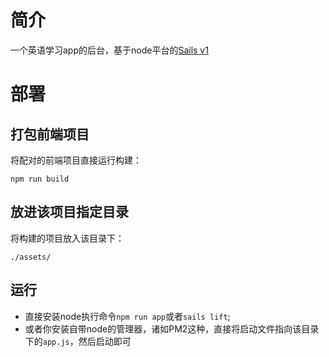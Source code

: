 # 简介
一个英语学习app的后台，基于node平台的[Sails v1](https://sailsjs.com)

# 部署
## 打包前端项目
将配对的前端项目直接运行构建：
```
npm run build
```

## 放进该项目指定目录
将构建的项目放入该目录下：
```
./assets/
```

## 运行
+ 直接安装node执行命令`npm run app`或者`sails lift`;
+ 或者你安装自带node的管理器，诸如PM2这种，直接将启动文件指向该目录下的`app.js`，然后启动即可


